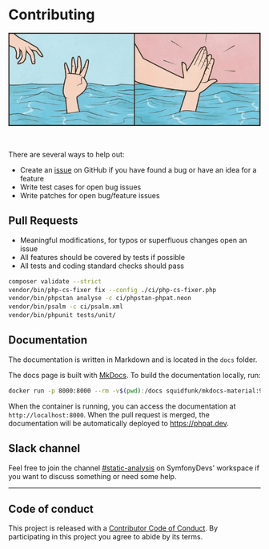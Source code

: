 # Contributing

![image-contributing](assets/contributing.png)

<br />

There are several ways to help out:

* Create an [issue](https://github.com/carlosas/phpat/issues/) on GitHub if you have found a bug or have an idea for a feature
* Write test cases for open bug issues
* Write patches for open bug/feature issues

## Pull Requests

* Meaningful modifications, for typos or superfluous changes open an issue
* All features should be covered by tests if possible
* All tests and coding standard checks should pass

```bash
composer validate --strict
vendor/bin/php-cs-fixer fix --config ./ci/php-cs-fixer.php
vendor/bin/phpstan analyse -c ci/phpstan-phpat.neon
vendor/bin/psalm -c ci/psalm.xml
vendor/bin/phpunit tests/unit/
```

## Documentation

The documentation is written in Markdown and is located in the `docs` folder.

The docs page is built with [MkDocs](https://www.mkdocs.org/).
To build the documentation locally, run:
```bash
docker run -p 8000:8000 --rm -v$(pwd):/docs squidfunk/mkdocs-material:9
```
When the container is running, you can access the documentation at `http://localhost:8000`.
When the pull request is merged, the documentation will be automatically deployed to https://phpat.dev.

## Slack channel

Feel free to join the channel [#static-analysis](https://symfony-devs.slack.com/archives/C8SFXTD2M) on SymfonyDevs' workspace
if you want to discuss something or need some help.

---

## Code of conduct
This project is released with a [Contributor Code of Conduct](https://github.com/carlosas/phpat/blob/master/.github/CODE_OF_CONDUCT.md).
By participating in this project you agree to abide by its terms.
